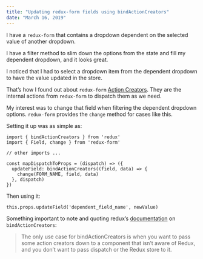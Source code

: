```yaml
---
title: "Updating redux-form fields using bindActionCreators"
date: "March 16, 2019"
---
```


I have a `redux-form` that contains a dropdown dependent on the selected value of another dropdown.

I have a filter method to slim down the options from the state and fill my dependent dropdown, and it looks great.

I noticed that I had to select a dropdown item from the dependent dropdown to have the value updated in the store.

That’s how I found out about `redux-form` [Action Creators](https://redux-form.com/6.0.0-alpha.4/docs/api/actioncreators.md/). They are the internal actions from `redux-form` to dispatch them as we need.

My interest was to change that field when filtering the dependent dropdown options. `redux-form` provides the `change` method for cases like this.

Setting it up was as simple as:

    import { bindActionCreators } from 'redux'
    import { Field, change } from 'redux-form'
    
    // other imports ...

    const mapDispatchToProps = (dispatch) => ({
      updateField: bindActionCreators((field, data) => {
        change(FORM_NAME, field, data)
      }, dispatch)
    })

Then using it:

    this.props.updateField('dependent_field_name', newValue)

Something important to note and quoting redux’s [documentation](https://redux.js.org/api/bindactioncreators#bindactioncreatorsactioncreators-dispatch) on `bindActionCreators`:

> The only use case for bindActionCreators is when you want to pass some action creators down to a component that isn’t aware of Redux, and you don’t want to pass dispatch or the Redux store to it.